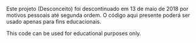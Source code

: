 Este projeto (Desconceito) foi descontinuado em  13 de maio de 2018 por motivos pessoais até segunda ordem.
O código aqui presente poderá ser usado apenas para fins educacionais.

This code can be used for educational purposes only.
